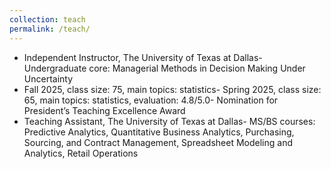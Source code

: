 ```yaml
---
collection: teach
permalink: /teach/
---
```


- Independent Instructor, The University of Texas at Dallas- Undergraduate core: Managerial Methods in Decision Making Under Uncertainty
- Fall 2025, class size: 75, main topics: statistics- Spring 2025, class size: 65, main topics: statistics, evaluation: 4.8/5.0- Nomination for President’s Teaching Excellence Award
- Teaching Assistant, The University of Texas at Dallas- MS/BS courses: Predictive Analytics, Quantitative Business Analytics, Purchasing, Sourcing, and Contract
 Management, Spreadsheet Modeling and Analytics, Retail Operations
